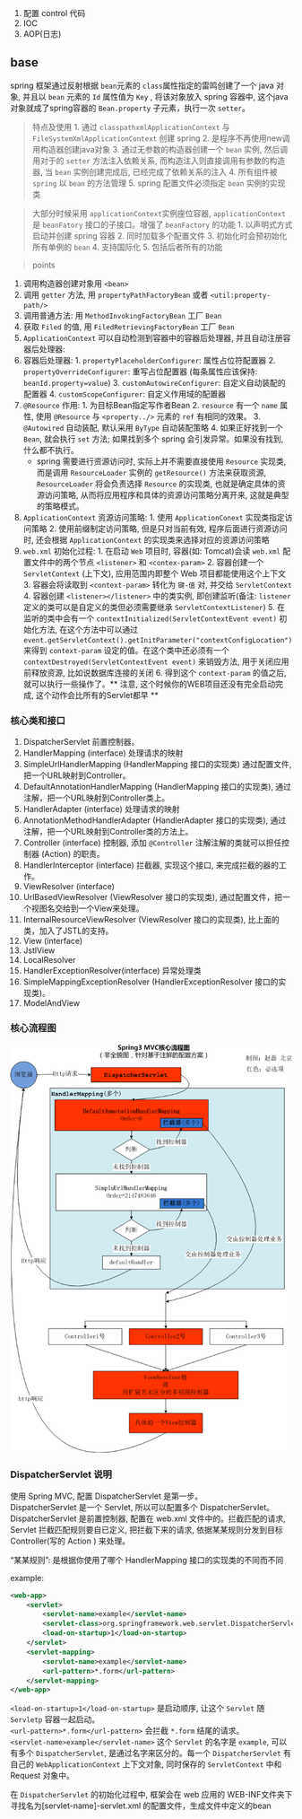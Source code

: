 1. 配置 control 代码
2. IOC
3. AOP(日志)

## base

spring 框架通过反射根据 `bean`元素的 `class`属性指定的雷鸣创建了一个 java 对象, 并且以 `bean` 元素的 `Id` 属性值为 `Key` , 将该对象放入 spring 容器中, 这个java对象就成了spring容器的 `Bean.property` 子元素，执行一次 `setter`。

  > 特点及使用
    1. 通过 `classpathxmlApplicationContext` 与 `FileSystemXmlApplicationContext` 创建 spring
    2. 是程序不再使用new调用构造器创建java对象
    3. 通过无参数的构造器创建一个 `bean` 实例, 然后调用对于的 `setter` 方法注入依赖关系, 而构造注入则直接调用有参数的构造器, 当 `bean` 实例创建完成后, 已经完成了依赖关系的注入
    4. 所有组件被 `spring` 以 `bean` 的方法管理
    5. spring 配置文件必须指定 `bean` 实例的实现类

  > 大部分时候采用 `applicationContext`实例座位容器, `applicationContext` 是 `beanFatory` 接口的子接口。增强了 `beanFactory` 的功能
    1. 以声明式方式启动并创建 spring 容器
    2. 同时加载多个配置文件
    3. 初始化时会预初始化所有单例的 `bean`
    4. 支持国际化
    5. 包括后者所有的功能

  > points
   1. 调用构造器创建对象用 `<bean>`
   2. 调用 `getter` 方法, 用 `propertyPathFactoryBean` 或者 `<util:property-path/>`
   3. 调用普通方法: 用 `MethodInvokingFactoryBean` 工厂 `Bean`
   4. 获取 `Filed` 的值, 用 `FiledRetrievingFactoryBean` 工厂 `Bean`
   5. `ApplicationContext` 可以自动检测到容器中的容器后处理器, 并且自动注册容器后处理器:
   6. 容器后处理器:
    1. `propertyPlaceholderConfigurer`: 属性占位符配置器
    2. `propertyOverrideConfigurer`: 重写占位配置器 (每条属性应该保持: `beanId.property=value`)
    3. `customAutowireConfigurer`: 自定义自动装配的配置器
    4. `customScopeConfigurer`: 自定义作用域的配置器
   6. `@Resource` 作用:
    1. 为目标Bean指定写作者Bean
    2. `resource` 有一个 `name` 属性, 使用 `@Resource` 与 `<property../>` 元素的 `ref` 有相同的效果。
    3. `@Autowired` 自动装配, 默认采用 `ByType` 自动装配策略
    4. 如果正好找到一个 `Bean`, 就会执行 `set` 方法; 如果找到多个 spring 会引发异常。如果没有找到, 什么都不执行。
      - spring 需要进行资源访问时, 实际上并不需要直接使用 `Resource` 实现类, 而是调用 `ResourceLoader` 实例的 `getResource()` 方法来获取资源, `ResourceLoader` 将会负责选择 `Resource` 的实现类, 也就是确定具体的资源访问策略, 从而将应用程序和具体的资源访问策略分离开来, 这就是典型的策略模式。
   7. `ApplicationContext` 资源访问策略:
    1. 使用 `ApplicationConext` 实现类指定访问策略
    2. 使用前缀制定访问策略, 但是只对当前有效, 程序后面进行资源访问时, 还会根据 `ApplicationContext` 的实现类来选择对应的资源访问策略
   8. `web.xml` 初始化过程:
    1. 在启动 `Web` 项目时, 容器(如: Tomcat)会读 `web.xml` 配置文件中的两个节点 `<listener>` 和 `<contex-param>`
    2. 容器创建一个 `ServletContext` (上下文), 应用范围内即整个 Web 项目都能使用这个上下文
    3. 容器会将读取到 `<context-param>` 转化为 `键-值` 对, 并交给 `ServletContext`
    4. 容器创建 `<listener></listener>` 中的类实例, 即创建监听(备注: `listener` 定义的类可以是自定义的类但必须需要继承 `ServletContextListener`)
    5. 在监听的类中会有一个 `contextInitialized(ServletContextEvent event)` 初始化方法, 在这个方法中可以通过 `event.getServletContext().getInitParameter("contextConfigLocation")` 来得到 `context-param` 设定的值。在这个类中还必须有一个`contextDestroyed(ServletContextEvent event)` 来销毁方法, 用于关闭应用前释放资源, 比如说数据库连接的关闭
    6. 得到这个 `context-param` 的值之后, 就可以执行一些操作了。** 注意, 这个时候你的WEB项目还没有完全启动完成, 这个动作会比所有的Servlet都早 **

### 核心类和接口

1. DispatcherServlet 前置控制器。
2. HandlerMapping (interface) 处理请求的映射
  1. SimpleUrlHandlerMapping (HandlerMapping 接口的实现类) 通过配置文件, 把一个URL映射到Controller。
  2. DefaultAnnotationHandlerMapping (HandlerMapping 接口的实现类), 通过注解，把一个URL映射到Controller类上。
3. HandlerAdapter (interface) 处理请求的映射
  1. AnnotationMethodHandlerAdapter (HandlerAdapter 接口的实现类), 通过注解，把一个URL映射到Controller类的方法上。
4. Controller (interface) 控制器, 添加 ```@Controller``` 注解注解的类就可以担任控制器 (Action) 的职责。
5. HandlerInterceptor (interface) 拦截器, 实现这个接口, 来完成拦截的器的工作。
6. ViewResolver (interface)
  1. UrlBasedViewResolver (ViewResolver 接口的实现类), 通过配置文件，把一个视图名交给到一个View来处理。
  2. InternalResourceViewResolver (ViewResolver 接口的实现类), 比上面的类，加入了JSTL的支持。
7. View (interface)
  1. JstlView
8. LocalResolver
9. HandlerExceptionResolver(interface) 异常处理类
  1. SimpleMappingExceptionResolver (HandlerExceptionResolver 接口的实现类)。
10. ModelAndView

### 核心流程图

![spring](imgs/spring_core.png)

### DispatcherServlet 说明

使用 Spring MVC, 配置 DispatcherServlet 是第一步。  
DispatcherServlet 是一个 Servlet, 所以可以配置多个 DispatcherServlet。
DispatcherServlet 是前置控制器, 配置在 web.xml 文件中的。拦截匹配的请求, Servlet 拦截匹配规则要自已定义, 把拦截下来的请求, 依据某某规则分发到目标 Controller(写的 Action ) 来处理。

“某某规则”: 是根据你使用了哪个 HandlerMapping 接口的实现类的不同而不同

example:

```xml
<web-app>  
    <servlet>  
        <servlet-name>example</servlet-name>  
        <servlet-class>org.springframework.web.servlet.DispatcherServlet</servlet-class>  
        <load-on-startup>1</load-on-startup>  
    </servlet>  
    <servlet-mapping>  
        <servlet-name>example</servlet-name>  
        <url-pattern>*.form</url-pattern>  
    </servlet-mapping>  
</web-app>
```

`<load-on-startup>1</load-on-startup>` 是启动顺序, 让这个 `Servlet` 随 `Servletp` 容器一起启动。  
`<url-pattern>*.form</url-pattern>` 会拦截 `*.form` 结尾的请求。  
`<servlet-name>example</servlet-name>` 这个 `Servlet` 的名字是 `example`, 可以有多个 `DispatcherServlet`, 是通过名字来区分的。每一个 `DispatcherServlet` 有自己的 `WebApplicationContext` 上下文对象, 同时保存的 `ServletContext` 中和 Request 对象中。

在 `DispatcherServlet` 的初始化过程中, 框架会在 web 应用的 WEB-INF文件夹下寻找名为[servlet-name]-servlet.xml 的配置文件，生成文件中定义的bean
